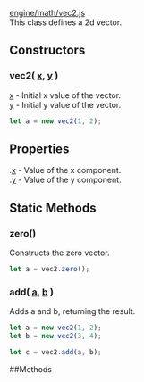 [engine/math/vec2.js](https://github.com/mjneil/CruftEngine/blob/master/cruft/math/vec2.js)		
This class defines a 2d vector.		


## Constructors

### vec2( [x](/primitives.md#Number), [y](/primitives.md#Number) )
[x](/primitives.md#Number) - Initial x value of the vector.		
[y](/primitives.md#Number) - Initial y value of the vector.	

```javascript
let a = new vec2(1, 2);
```



## Properties
.[x](/primitives.md#Number) - Value of the x component.		
.[y](/primitives.md#Number) - Value of the y component.



## Static Methods

### zero()
Constructs the zero vector.

```javascript
let a = vec2.zero();
```

### add( [a](vec2.md), [b](vec2.md) )
Adds a and b, returning the result.

```javascript
let a = new vec2(1, 2);
let b = new vec2(3, 4);

let c = vec2.add(a, b);
```



##Methods

